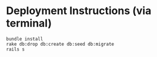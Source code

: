 # Deployment Instructions (via terminal)
```
bundle install
rake db:drop db:create db:seed db:migrate
rails s
```